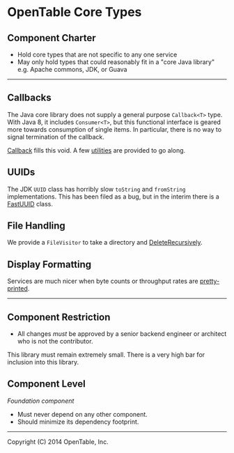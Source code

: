 OpenTable Core Types
====================

Component Charter
-----------------

* Hold core types that are not specific to any one service
* May only hold types that could reasonably fit in a "core Java library" e.g. Apache commons, JDK, or Guava

----

Callbacks
---------

The Java core library does not supply a general purpose `Callback<T>` type.  With Java 8, it includes `Consumer<T>`, but
this functional interface is geared more towards consumption of single items.  In particular, there is no way to signal
termination of the callback.

[Callback](https://github.com/opentable/otj-core/blob/master/src/main/java/com/opentable/callback/Callback.java)
fills this void.  A few [utilities](https://github.com/opentable/otj-core/tree/master/src/main/java/com/opentable/callback)
are provided to go along.

UUIDs
-----

The JDK `UUID` class has horribly slow `toString` and `fromString` implementations.  This has been filed as a
bug, but in the interim there is a [FastUUID](https://github.com/opentable/otj-core/blob/master/src/main/java/com/opentable/uuid/FastUUID.java)
class.

File Handling
-------------

We provide a `FileVisitor` to take a directory and
[DeleteRecursively](https://github.com/opentable/otj-core/blob/master/src/main/java/com/opentable/io/DeleteRecursively.java).

Display Formatting
------------------

Services are much nicer when byte counts or throughput rates are
[pretty-printed](https://github.com/opentable/otj-core/blob/master/src/main/java/com/opentable/util/Sizes.java).

----

Component Restriction
---------------------

* All changes *must* be approved by a senior backend engineer or architect who is not the contributor.

This library must remain extremely small.  There is a very high bar for inclusion into this library.

Component Level
---------------

*Foundation component*

* Must never depend on any other component.
* Should minimize its dependency footprint.

----
Copyright (C) 2014 OpenTable, Inc.
